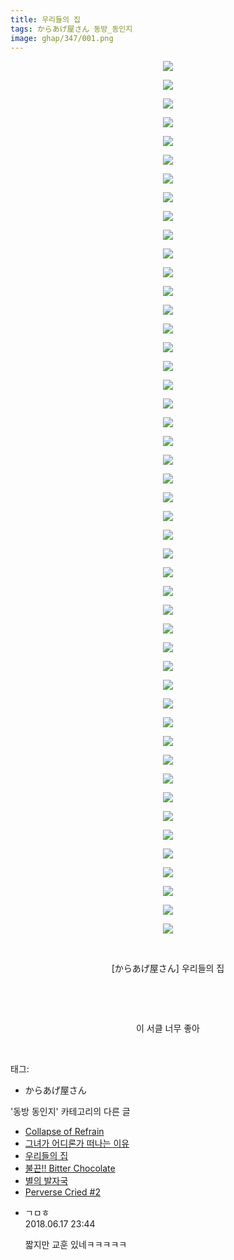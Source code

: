 ```yaml
---
title: 우리들의 집
tags: からあげ屋さん 동방_동인지
image: ghap/347/001.png
---
```

<div class="article">
<p style="text-align: center; clear: none; float: none;"><img src="{{ site.nasurl }}/ghap/347/001.png"/></p>
<p style="text-align: center; clear: none; float: none;"><img src="{{ site.nasurl }}/ghap/347/002.png"/></p>
<p style="text-align: center; clear: none; float: none;"><img src="{{ site.nasurl }}/ghap/347/003.png"/></p>
<p style="text-align: center; clear: none; float: none;"><img src="{{ site.nasurl }}/ghap/347/004.png"/></p>
<p style="text-align: center; clear: none; float: none;"><img src="{{ site.nasurl }}/ghap/347/005.png"/></p>
<p style="text-align: center; clear: none; float: none;"><img src="{{ site.nasurl }}/ghap/347/006.png"/></p>
<p style="text-align: center; clear: none; float: none;"><img src="{{ site.nasurl }}/ghap/347/007.png"/></p>
<p style="text-align: center; clear: none; float: none;"><img src="{{ site.nasurl }}/ghap/347/008.png"/></p>
<p style="text-align: center; clear: none; float: none;"><img src="{{ site.nasurl }}/ghap/347/009.png"/></p>
<p style="text-align: center; clear: none; float: none;"><img src="{{ site.nasurl }}/ghap/347/010.png"/></p>
<p style="text-align: center; clear: none; float: none;"><img src="{{ site.nasurl }}/ghap/347/011.png"/></p>
<p style="text-align: center; clear: none; float: none;"><img src="{{ site.nasurl }}/ghap/347/012.png"/></p>
<p style="text-align: center; clear: none; float: none;"><img src="{{ site.nasurl }}/ghap/347/013.png"/></p>
<p style="text-align: center; clear: none; float: none;"><img src="{{ site.nasurl }}/ghap/347/014.png"/></p>
<p style="text-align: center; clear: none; float: none;"><img src="{{ site.nasurl }}/ghap/347/015.png"/></p>
<p style="text-align: center; clear: none; float: none;"><img src="{{ site.nasurl }}/ghap/347/016.png"/></p>
<p style="text-align: center; clear: none; float: none;"><img src="{{ site.nasurl }}/ghap/347/017.png"/></p>
<p style="text-align: center; clear: none; float: none;"><img src="{{ site.nasurl }}/ghap/347/018.png"/></p>
<p style="text-align: center; clear: none; float: none;"><img src="{{ site.nasurl }}/ghap/347/019.png"/></p>
<p style="text-align: center; clear: none; float: none;"><img src="{{ site.nasurl }}/ghap/347/020.png"/></p>
<p style="text-align: center; clear: none; float: none;"><img src="{{ site.nasurl }}/ghap/347/021.png"/></p>
<p style="text-align: center; clear: none; float: none;"><img src="{{ site.nasurl }}/ghap/347/022.png"/></p>
<p style="text-align: center; clear: none; float: none;"><img src="{{ site.nasurl }}/ghap/347/023.png"/></p>
<p style="text-align: center; clear: none; float: none;"><img src="{{ site.nasurl }}/ghap/347/024.png"/></p>
<p style="text-align: center; clear: none; float: none;"><img src="{{ site.nasurl }}/ghap/347/025.png"/></p>
<p style="text-align: center; clear: none; float: none;"><img src="{{ site.nasurl }}/ghap/347/026.png"/></p>
<p style="text-align: center; clear: none; float: none;"><img src="{{ site.nasurl }}/ghap/347/027.png"/></p>
<p style="text-align: center; clear: none; float: none;"><img src="{{ site.nasurl }}/ghap/347/028.png"/></p>
<p style="text-align: center; clear: none; float: none;"><img src="{{ site.nasurl }}/ghap/347/029.png"/></p>
<p style="text-align: center; clear: none; float: none;"><img src="{{ site.nasurl }}/ghap/347/030.png"/></p>
<p style="text-align: center; clear: none; float: none;"><img src="{{ site.nasurl }}/ghap/347/031.png"/></p>
<p style="text-align: center; clear: none; float: none;"><img src="{{ site.nasurl }}/ghap/347/032.png"/></p>
<p style="text-align: center; clear: none; float: none;"><img src="{{ site.nasurl }}/ghap/347/033.png"/></p>
<p style="text-align: center; clear: none; float: none;"><img src="{{ site.nasurl }}/ghap/347/034.png"/></p>
<p style="text-align: center; clear: none; float: none;"><img src="{{ site.nasurl }}/ghap/347/035.png"/></p>
<p style="text-align: center; clear: none; float: none;"><img src="{{ site.nasurl }}/ghap/347/036.png"/></p>
<p style="text-align: center; clear: none; float: none;"><img src="{{ site.nasurl }}/ghap/347/037.png"/></p>
<p style="text-align: center; clear: none; float: none;"><img src="{{ site.nasurl }}/ghap/347/038.png"/></p>
<p style="text-align: center; clear: none; float: none;"><img src="{{ site.nasurl }}/ghap/347/039.png"/></p>
<p style="text-align: center; clear: none; float: none;"><img src="{{ site.nasurl }}/ghap/347/040.png"/></p>
<p style="text-align: center; clear: none; float: none;"><img src="{{ site.nasurl }}/ghap/347/041.png"/></p>
<p style="text-align: center; clear: none; float: none;"><img src="{{ site.nasurl }}/ghap/347/042.png"/></p>
<p style="text-align: center; clear: none; float: none;"><img src="{{ site.nasurl }}/ghap/347/043.png"/></p>
<p style="text-align: center; clear: none; float: none;"><img src="{{ site.nasurl }}/ghap/347/044.png"/></p>
<p style="text-align: center; clear: none; float: none;"><img src="{{ site.nasurl }}/ghap/347/045.png"/></p>
<p style="text-align: center; clear: none; float: none;"><img src="{{ site.nasurl }}/ghap/347/046.png"/></p>
<p style="text-align: center; clear: none; float: none;"><img src="{{ site.nasurl }}/ghap/347/047.jpg"/></p>
<p style="text-align: center; clear: none; float: none;"><br/></p>
<p style="text-align: center; clear: none; float: none;">[からあげ屋さん] 우리들의 집</p>
<p style="text-align: center; clear: none; float: none;"><br/></p>
<p style="text-align: center; clear: none; float: none;"><br/></p>
<p style="text-align: center; clear: none; float: none;">이 서클 너무 좋아</p>
<p><br/></p>
</div><div class="tagTrail">
<p>태그: </p>
<ul>
<li>からあげ屋さん</li>
</ul>
</div><div class="another">
<p>'동방 동인지' 카테고리의 다른 글</p>
<ul>
<li><a href="/2016-06-20-ghap_350">Collapse of Refrain</a></li>
<li><a href="/2016-06-20-ghap_349">그녀가 어디론가 떠나는 이유</a></li>
<li><a href="/2016-06-20-ghap_347">우리들의 집</a></li>
<li><a href="/2016-06-20-ghap_346">불끈!! Bitter Chocolate</a></li>
<li><a href="/2016-06-20-ghap_345">별의 발자국</a></li>
<li><a href="/2016-06-20-ghap_344">Perverse Cried #2</a></li>
</ul>
</div><div class="cb_module cb_fluid">
<div class="cb_wrt cb_profile">
<div class="comment">
<ul>
<li class="cb_thumb_off" id="comment15271973">
<div class="cb_comment_area">
<div class="cb_info_area">
<div class="cb_section">
<span class="cb_nick_name">ㄱㅁㅎ</span>
</div>
<div class="cb_section">
<span class="cb_date">2018.06.17 23:44 </span>
</div>
</div>
<div class="cb_dsc_comment">
<p class="cb_dsc">
											짧지만 교훈 있네ㅋㅋㅋㅋㅋ
										</p>
</div>
</div></li>
</ul>
</div>
</div><!-- commentList close -->
</div>